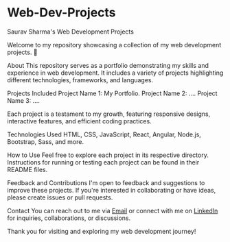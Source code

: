 # Web-Dev-Projects
Saurav Sharma's Web Development Projects

Welcome to my repository showcasing a collection of my web development projects. 🚀

About
This repository serves as a portfolio demonstrating my skills and experience in web development. It includes a variety of projects highlighting different technologies, frameworks, and languages.

Projects Included
Project Name 1: My Portfolio.
Project Name 2: ....
Project Name 3: ....

Each project is a testament to my growth, featuring responsive designs, interactive features, and efficient coding practices.

Technologies Used
HTML, CSS, JavaScript, React, Angular, Node.js, Bootstrap, Sass, and more.

How to Use
Feel free to explore each project in its respective directory. Instructions for running or testing each project can be found in their README files.

Feedback and Contributions
I'm open to feedback and suggestions to improve these projects. If you're interested in collaborating or have ideas, please create issues or pull requests.

Contact
You can reach out to me via [Email](sauravsharma2357@gmail.com) or connect with me on [LinkedIn](https://www.linkedin.com/in/saurav-sharma-3ab56a249/) for inquiries, collaborations, or discussions.

Thank you for visiting and exploring my web development journey!
